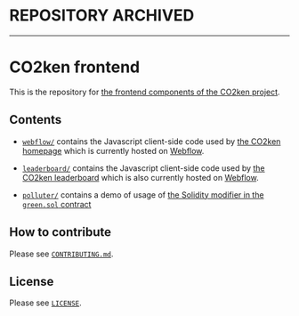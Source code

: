 # REPOSITORY ARCHIVED
---
# CO2ken frontend

This is the repository for [the frontend components of the CO2ken
project](https://www.co2ken.io/).

## Contents

- [`webflow/`](webflow/) contains the Javascript client-side code
  used by [the CO2ken homepage](https://www.co2ken.io/) which is
  currently hosted on [Webflow](https://webflow.com/).

- [`leaderboard/`](leaderboard/) contains the Javascript client-side
  code used by [the CO2ken leaderboard](https://www.co2ken.io/leaderboard)
  which is also currently hosted on [Webflow](https://webflow.com/).

- [`polluter/`](polluter/) contains a demo of usage of [the Solidity
  modifier in the `green.sol`
  contract](https://github.com/CO2ken/CO2ken/blob/master/Contracts/green.sol)

## How to contribute

Please see
[`CONTRIBUTING.md`](https://github.com/CO2ken/CO2ken/blob/master/CONTRIBUTING.md).

## License

Please see [`LICENSE`](LICENSE).
